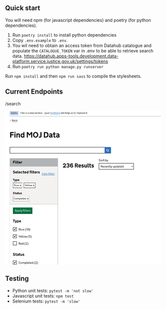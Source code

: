## Quick start

You will need npm (for javascript dependencies) and poetry (for python dependencies).

1. Run `poetry install` to install python dependencies
2. Copy `.env.example` to `.env`.
3. You wil need to obtain an access token from Datahub catalogue and populate the `CATALOGUE_TOKEN` var in .env to be able to retrieve search data.
   https://datahub.apps-tools.development.data-platform.service.justice.gov.uk/settings/tokens
4. Run `poetry run python manage.py runserver`

Run `npm install` and then `npm run sass` to compile the stylesheets.

## Current Endpoints

/search

![Screenshot of the service showing the search page](image.png)

## Testing

- Python unit tests: `pytest -m 'not slow'`
- Javascript unit tests: `npm test`
- Selenium tests: `pytest -m 'slow'`
